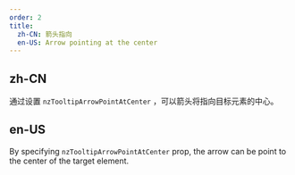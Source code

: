 ```yaml
---
order: 2
title:
  zh-CN: 箭头指向
  en-US: Arrow pointing at the center
---
```


## zh-CN

通过设置 `nzTooltipArrowPointAtCenter` ，可以箭头将指向目标元素的中心。

## en-US

By specifying `nzTooltipArrowPointAtCenter` prop, the arrow can be point to the center of the target element.
